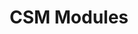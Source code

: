 ---
title: "CSM Modules"
linkTitle: "CSM Modules"
description: Deployment of Dell CSM Modules using RPM
weight: 1
---